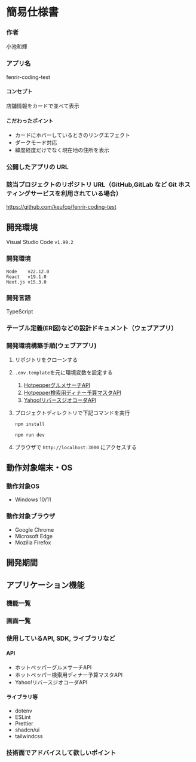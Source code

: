 # 簡易仕様書

### 作者

小池和輝

### アプリ名

fenrir-coding-test

#### コンセプト

店舗情報をカードで並べて表示

#### こだわったポイント

- カードにホバーしているときのリングエフェクト
- ダークモード対応
- 緯度経度だけでなく現在地の住所を表示

### 公開したアプリの URL

### 該当プロジェクトのリポジトリ URL（GitHub,GitLab など Git ホスティングサービスを利用されている場合）

https://github.com/keufcp/fenrir-coding-test

## 開発環境

Visual Studio Code `v1.99.2`

### 開発環境

```
Node    v22.12.0
React   v19.1.0
Next.js v15.3.0
```

### 開発言語

TypeScript

### テーブル定義(ER図)などの設計ドキュメント（ウェブアプリ）

### 開発環境構築手順(ウェブアプリ)

1. リポジトリをクローンする
1. `.env.template`を元に環境変数を設定する
   1. [HotpepperグルメサーチAPI](http://webservice.recruit.co.jp/HotPepper/)
   1. [Hotpepper検索用ディナー予算マスタAPI](https://webservice.recruit.co.jp/doc/hotpepper/reference.html#:~:text=desc%3E%0A%C2%A0%20%3C/shop%3E-,%E6%A4%9C%E7%B4%A2%E7%94%A8%E3%83%87%E3%82%A3%E3%83%8A%E3%83%BC%E4%BA%88%E7%AE%97%E3%83%9E%E3%82%B9%E3%82%BFAPI,-%E3%83%AA%E3%82%AF%E3%82%A8%E3%82%B9%E3%83%88URL)
   1. [Yahoo!リバースジオコーダAPI](https://developer.yahoo.co.jp/webapi/map/openlocalplatform/v1/reversegeocoder.html)
1. プロジェクトディレクトリで下記コマンドを実行

   ```bash
   npm install

   npm run dev
   ```

1. ブラウザで `http://localhost:3000` にアクセスする

## 動作対象端末・OS

### 動作対象OS

- Windows 10/11

### 動作対象ブラウザ

- Google Chrome
- Microsoft Edge
- Mozilla Firefox

## 開発期間

## アプリケーション機能

### 機能一覧

<!-- - レストラン検索：ホットペッパーグルメサーチAPIを使用して、現在地周辺の飲食店を検索する。
- レストラン情報取得：ホットペッパーグルメサーチAPIを使用して、飲食店の詳細情報を取得する。
- 電話アプリ連携：飲食店の電話番号を電話アプリに連携する。
- 地図アプリ連携：飲食店の所在地を地図アプリに連携する。 -->

### 画面一覧

<!-- - 検索画面 ：条件を指定してレストランを検索する。
- 一覧画面 ：検索結果の飲食店を一覧表示する。 -->

### 使用しているAPI, SDK, ライブラリなど

#### API

- ホットペッパーグルメサーチAPI
- ホットペッパー検索用ディナー予算マスタAPI
- Yahoo!リバースジオコーダAPI

#### ライブラリ等

- dotenv
- ESLint
- Prettier
- shadcn/ui
- tailwindcss

### 技術面でアドバイスして欲しいポイント
